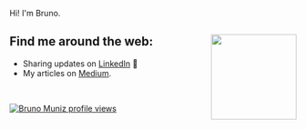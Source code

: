Hi! I'm Bruno.


## Find me around the web: <a href="https://github.com/sponsors/brnmnz"><img align="right" width="150" height="150" src="https://github.com/user-attachments/assets/49986cf8-74a0-4e92-a0fa-33bd17a9044f"></a>

- Sharing updates on <a href="https://www.linkedin.com/in/brunohashimoto/">LinkedIn</a> 💼
- My articles on [Medium](https://medium.com/@brunohashimoto).

<br />

[![Bruno Muniz profile views](https://u8views.com/api/v1/github/profiles/15908424/views/day-week-month-total-count.svg)](https://u8views.com/github/brnmnz)
